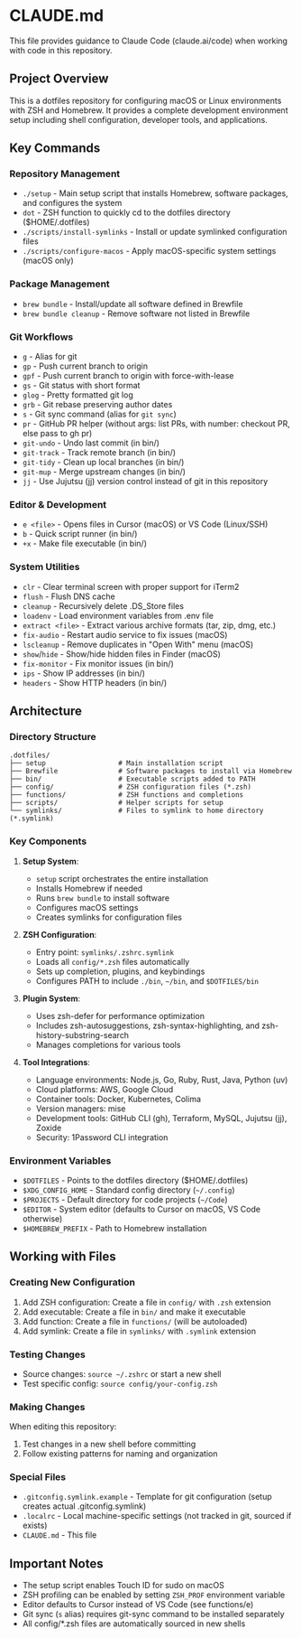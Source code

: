 # CLAUDE.md

This file provides guidance to Claude Code (claude.ai/code) when working with code in this repository.

## Project Overview

This is a dotfiles repository for configuring macOS or Linux environments with ZSH and Homebrew. It provides a complete development environment setup including shell configuration, developer tools, and applications.

## Key Commands

### Repository Management

- `./setup` - Main setup script that installs Homebrew, software packages, and configures the system
- `dot` - ZSH function to quickly cd to the dotfiles directory ($HOME/.dotfiles)
- `./scripts/install-symlinks` - Install or update symlinked configuration files
- `./scripts/configure-macos` - Apply macOS-specific system settings (macOS only)

### Package Management

- `brew bundle` - Install/update all software defined in Brewfile
- `brew bundle cleanup` - Remove software not listed in Brewfile

### Git Workflows

- `g` - Alias for git
- `gp` - Push current branch to origin
- `gpf` - Push current branch to origin with force-with-lease
- `gs` - Git status with short format
- `glog` - Pretty formatted git log
- `grb` - Git rebase preserving author dates
- `s` - Git sync command (alias for `git sync`)
- `pr` - GitHub PR helper (without args: list PRs, with number: checkout PR, else pass to gh pr)
- `git-undo` - Undo last commit (in bin/)
- `git-track` - Track remote branch (in bin/)
- `git-tidy` - Clean up local branches (in bin/)
- `git-mup` - Merge upstream changes (in bin/)
- `jj` - Use Jujutsu (jj) version control instead of git in this repository

### Editor & Development

- `e <file>` - Opens files in Cursor (macOS) or VS Code (Linux/SSH)
- `b` - Quick script runner (in bin/)
- `+x` - Make file executable (in bin/)

### System Utilities

- `clr` - Clear terminal screen with proper support for iTerm2
- `flush` - Flush DNS cache
- `cleanup` - Recursively delete .DS_Store files
- `loadenv` - Load environment variables from .env file
- `extract <file>` - Extract various archive formats (tar, zip, dmg, etc.)
- `fix-audio` - Restart audio service to fix issues (macOS)
- `lscleanup` - Remove duplicates in "Open With" menu (macOS)
- `show`/`hide` - Show/hide hidden files in Finder (macOS)
- `fix-monitor` - Fix monitor issues (in bin/)
- `ips` - Show IP addresses (in bin/)
- `headers` - Show HTTP headers (in bin/)

## Architecture

### Directory Structure

```
.dotfiles/
├── setup                  # Main installation script
├── Brewfile               # Software packages to install via Homebrew
├── bin/                   # Executable scripts added to PATH
├── config/                # ZSH configuration files (*.zsh)
├── functions/             # ZSH functions and completions
├── scripts/               # Helper scripts for setup
└── symlinks/              # Files to symlink to home directory (*.symlink)
```

### Key Components

1. **Setup System**:

   - `setup` script orchestrates the entire installation
   - Installs Homebrew if needed
   - Runs `brew bundle` to install software
   - Configures macOS settings
   - Creates symlinks for configuration files

2. **ZSH Configuration**:

   - Entry point: `symlinks/.zshrc.symlink`
   - Loads all `config/*.zsh` files automatically
   - Sets up completion, plugins, and keybindings
   - Configures PATH to include `./bin`, `~/bin`, and `$DOTFILES/bin`

3. **Plugin System**:

   - Uses zsh-defer for performance optimization
   - Includes zsh-autosuggestions, zsh-syntax-highlighting, and zsh-history-substring-search
   - Manages completions for various tools

4. **Tool Integrations**:
   - Language environments: Node.js, Go, Ruby, Rust, Java, Python (uv)
   - Cloud platforms: AWS, Google Cloud
   - Container tools: Docker, Kubernetes, Colima
   - Version managers: mise
   - Development tools: GitHub CLI (gh), Terraform, MySQL, Jujutsu (jj), Zoxide
   - Security: 1Password CLI integration

### Environment Variables

- `$DOTFILES` - Points to the dotfiles directory ($HOME/.dotfiles)
- `$XDG_CONFIG_HOME` - Standard config directory (`~/.config`)
- `$PROJECTS` - Default directory for code projects (`~/Code`)
- `$EDITOR` - System editor (defaults to Cursor on macOS, VS Code otherwise)
- `$HOMEBREW_PREFIX` - Path to Homebrew installation

## Working with Files

### Creating New Configuration

1. Add ZSH configuration: Create a file in `config/` with `.zsh` extension
2. Add executable: Create a file in `bin/` and make it executable
3. Add function: Create a file in `functions/` (will be autoloaded)
4. Add symlink: Create a file in `symlinks/` with `.symlink` extension

### Testing Changes

- Source changes: `source ~/.zshrc` or start a new shell
- Test specific config: `source config/your-config.zsh`

### Making Changes

When editing this repository:

1. Test changes in a new shell before committing
2. Follow existing patterns for naming and organization

### Special Files

- `.gitconfig.symlink.example` - Template for git configuration (setup creates actual .gitconfig.symlink)
- `.localrc` - Local machine-specific settings (not tracked in git, sourced if exists)
- `CLAUDE.md` - This file

## Important Notes

- The setup script enables Touch ID for sudo on macOS
- ZSH profiling can be enabled by setting `ZSH_PROF` environment variable
- Editor defaults to Cursor instead of VS Code (see functions/e)
- Git sync (`s` alias) requires git-sync command to be installed separately
- All config/\*.zsh files are automatically sourced in new shells